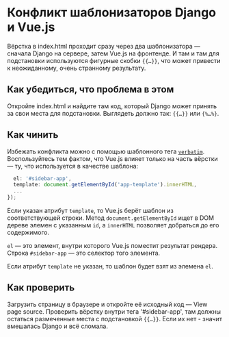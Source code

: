# Конфликт шаблонизаторов Django и Vue.js

Вёрстка в index.html проходит сразу через два шаблонизатора — сначала Django на сервере, затем Vue.js на фронтенде. И там и там для подстановки используются фигурные скобки `{{…}}`, что может привести к неожиданному, очень странному результату.

## Как убедиться, что проблема в этом

Откройте index.html и найдите там код, который Django может принять за свои места для подстановки. Выглядеть должно так: `{{…}}` или `{%…%}`.

## Как чинить

Избежать конфликта можно с помощью шаблонного тега [`verbatim`](https://docs.djangoproject.com/en/3.0/ref/templates/builtins/#verbatim). Воспользуйтесь тем фактом, что Vue.js влияет только на часть вёрстки — ту, что используется в качестве шаблона:

```js
  el: '#sidebar-app',
  template: document.getElementById('app-template').innerHTML,
  ...
});
```

Если указан атрибут `template`, то Vue.js берёт шаблон из соответствующей строки. Метод `document.getElementById` ищет в DOM дереве элемен с указанным `id`, а `innerHTML` позволяет добраться до его содержимого.

`el` — это элемент, внутри которого Vue.js поместит результат рендера. Строка `#sidebar-app` — это селектор того элемента.

Если атрибут `template` не указан, то шаблон будет взят из элемена `el`.

## Как проверить

Загрузить страницу в браузере и откройте её исходный код — View page source. Проверить вёрстку внутри тега '#sidebar-app', там должны остаться размеченные места с подстановкой `{{…}}`. Если их нет - значит вмешалась Django и всё сломала.
